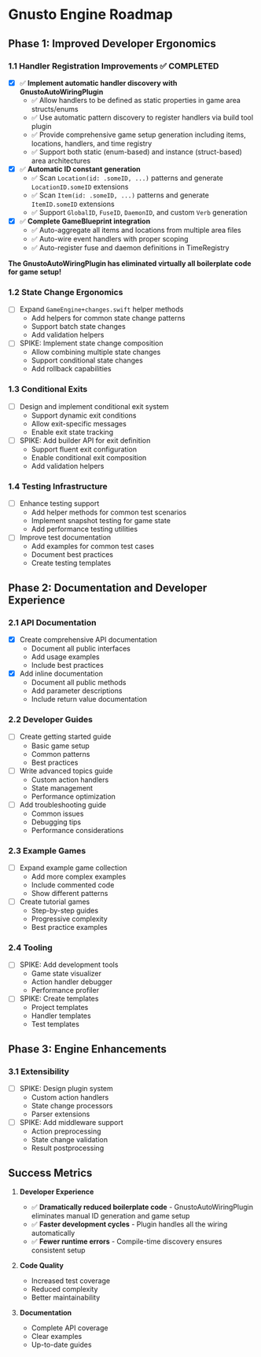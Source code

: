 # Gnusto Engine Roadmap

## Phase 1: Improved Developer Ergonomics

### 1.1 Handler Registration Improvements ✅ COMPLETED

- [x] ✅ **Implement automatic handler discovery with GnustoAutoWiringPlugin**
  - ✅ Allow handlers to be defined as static properties in game area structs/enums
  - ✅ Use automatic pattern discovery to register handlers via build tool plugin
  - ✅ Provide comprehensive game setup generation including items, locations, handlers, and time registry
  - ✅ Support both static (enum-based) and instance (struct-based) area architectures
- [x] ✅ **Automatic ID constant generation**
  - ✅ Scan `Location(id: .someID, ...)` patterns and generate `LocationID.someID` extensions
  - ✅ Scan `Item(id: .someID, ...)` patterns and generate `ItemID.someID` extensions
  - ✅ Support `GlobalID`, `FuseID`, `DaemonID`, and custom `Verb` generation
- [x] ✅ **Complete GameBlueprint integration**
  - ✅ Auto-aggregate all items and locations from multiple area files
  - ✅ Auto-wire event handlers with proper scoping
  - ✅ Auto-register fuse and daemon definitions in TimeRegistry

**The GnustoAutoWiringPlugin has eliminated virtually all boilerplate code for game setup!**

### 1.2 State Change Ergonomics

- [ ] Expand `GameEngine+changes.swift` helper methods
  - Add helpers for common state change patterns
  - Support batch state changes
  - Add validation helpers
- [ ] SPIKE: Implement state change composition
  - Allow combining multiple state changes
  - Support conditional state changes
  - Add rollback capabilities

### 1.3 Conditional Exits

- [ ] Design and implement conditional exit system
  - Support dynamic exit conditions
  - Allow exit-specific messages
  - Enable exit state tracking
- [ ] SPIKE: Add builder API for exit definition
  - Support fluent exit configuration
  - Enable conditional exit composition
  - Add validation helpers

### 1.4 Testing Infrastructure

- [ ] Enhance testing support
  - Add helper methods for common test scenarios
  - Implement snapshot testing for game state
  - Add performance testing utilities
- [ ] Improve test documentation
  - Add examples for common test cases
  - Document best practices
  - Create testing templates

## Phase 2: Documentation and Developer Experience

### 2.1 API Documentation

- [x] Create comprehensive API documentation
  - Document all public interfaces
  - Add usage examples
  - Include best practices
- [x] Add inline documentation
  - Document all public methods
  - Add parameter descriptions
  - Include return value documentation

### 2.2 Developer Guides

- [ ] Create getting started guide
  - Basic game setup
  - Common patterns
  - Best practices
- [ ] Write advanced topics guide
  - Custom action handlers
  - State management
  - Performance optimization
- [ ] Add troubleshooting guide
  - Common issues
  - Debugging tips
  - Performance considerations

### 2.3 Example Games

- [ ] Expand example game collection
  - Add more complex examples
  - Include commented code
  - Show different patterns
- [ ] Create tutorial games
  - Step-by-step guides
  - Progressive complexity
  - Best practice examples

### 2.4 Tooling

- [ ] SPIKE: Add development tools
  - Game state visualizer
  - Action handler debugger
  - Performance profiler
- [ ] SPIKE: Create templates
  - Project templates
  - Handler templates
  - Test templates

## Phase 3: Engine Enhancements

### 3.1 Extensibility

- [ ] SPIKE: Design plugin system
  - Custom action handlers
  - State change processors
  - Parser extensions
- [ ] SPIKE: Add middleware support
  - Action preprocessing
  - State change validation
  - Result postprocessing

## Success Metrics

1. **Developer Experience**

   - ✅ **Dramatically reduced boilerplate code** - GnustoAutoWiringPlugin eliminates manual ID generation and game setup
   - ✅ **Faster development cycles** - Plugin handles all the wiring automatically
   - ✅ **Fewer runtime errors** - Compile-time discovery ensures consistent setup

2. **Code Quality**

   - Increased test coverage
   - Reduced complexity
   - Better maintainability

3. **Documentation**
   - Complete API coverage
   - Clear examples
   - Up-to-date guides
